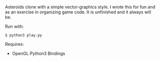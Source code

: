 
Asteroids clone with a simple vector-graphics style. I wrote this for fun and as an exercise in organizing game code. It is unfinished and it always will be.

Run with:

    $ python3 play.py
    
Requires:
  * OpenGL Python3 Bindings
